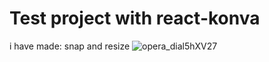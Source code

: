 # Test project with react-konva
i have made: snap and resize
![opera_dial5hXV27](https://github.com/Filimon4/konva-test/assets/98771837/59aa4000-a01d-418c-87e3-161e03942cca)